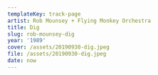 ```yaml
---
templateKey: track-page
artist: Rob Mounsey + Flying Monkey Orchestra
title: Dig
slug: rob-mounsey-dig
year: '1989'
cover: /assets/20190930-dig.jpeg
file: /assets/20190930-dig.jpeg
date: now
---
```


